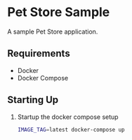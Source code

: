 # Pet Store Sample

A sample Pet Store application.

## Requirements

* Docker
* Docker Compose

## Starting Up

1. Startup the docker compose setup
   ```bash
   IMAGE_TAG=latest docker-compose up
   ```
